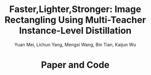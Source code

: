 <h1 align = "center">Faster,Lighter,Stronger: Image Rectangling Using Multi-Teacher Instance-Level Distillation</h1>
<div align = "center">Yuan Mei, Lichun Yang, Mengsi Wang, Bin Tian, Kaijun Wu</div>
<h1 align = "center">Paper and Code</h1>
